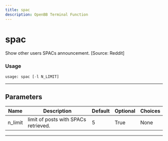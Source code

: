 ```yaml
---
title: spac
description: OpenBB Terminal Function
---
```


# spac

Show other users SPACs announcement. [Source: Reddit]

### Usage

```python
usage: spac [-l N_LIMIT]
```

---

## Parameters

| Name | Description | Default | Optional | Choices |
| ---- | ----------- | ------- | -------- | ------- |
| n_limit | limit of posts with SPACs retrieved. | 5 | True | None |
---

